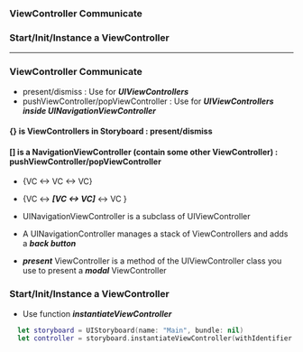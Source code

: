 ### ViewController Communicate
### Start/Init/Instance a ViewController
----------------------

### ViewController Communicate
  - present/dismiss : Use for ***UIViewControllers***
  - pushViewController/popViewController : Use for ***UIViewControllers inside UINavigationViewController***
  
#### {} is ViewControllers in Storyboard : present/dismiss
#### [] is a NavigationViewController (contain some other ViewController) : pushViewController/popViewController

  - {VC <-> VC <-> VC}
  - {VC <-> ***[VC <-> VC]*** <-> VC }
  - UINavigationViewController is a subclass of UIViewController
  
  - A UINavigationController manages a stack of ViewControllers and adds a ***back button***
  - ***present*** ViewController is a method of the UIViewController class you use to present a ***modal*** ViewController
  
  
### Start/Init/Instance a ViewController
 - Use function ***instantiateViewController***

```swift
  let storyboard = UIStoryboard(name: "Main", bundle: nil)
  let controller = storyboard.instantiateViewController(withIdentifier: "ViewController_ID") as! UIViewController
```

  

